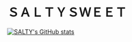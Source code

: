 # **ＳＡＬＴＹＳＷＥＥＴ**
[![SALTY's GitHub stats](https://github-readme-stats.vercel.app/api?username=salty-sweet&count_private=true&show_icons=true&theme=dracula)](https://github.com/anuraghazra/github-readme-stats)
